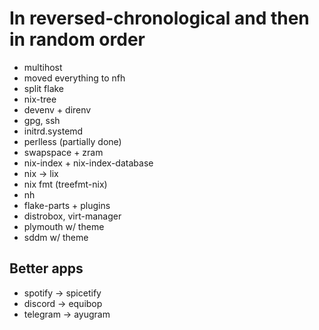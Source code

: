 # In reversed-chronological and then in random order

* multihost
* moved everything to nfh
* split flake
* nix-tree
* devenv + direnv
* gpg, ssh
* initrd.systemd
* perlless (partially done)
* swapspace + zram
* nix-index + nix-index-database
* nix -> lix
* nix fmt (treefmt-nix)
* nh
* flake-parts + plugins
* distrobox, virt-manager
* plymouth w/ theme
* sddm w/ theme

## Better apps

* spotify -> spicetify
* discord -> equibop
* telegram -> ayugram
